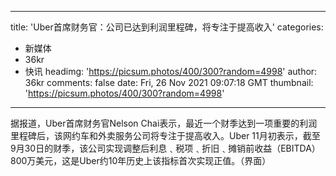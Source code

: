 
---
title: 'Uber首席财务官：公司已达到利润里程碑，将专注于提高收入'
categories: 
 - 新媒体
 - 36kr
 - 快讯
headimg: 'https://picsum.photos/400/300?random=4998'
author: 36kr
comments: false
date: Fri, 26 Nov 2021 09:07:18 GMT
thumbnail: 'https://picsum.photos/400/300?random=4998'
---

<div>   
据报道，Uber首席财务官Nelson Chai表示，最近一个财季达到一项重要的利润里程碑后，该网约车和外卖服务公司将专注于提高收入。Uber 11月初表示，截至9月30日的财季，该公司实现调整后利息﹑税项﹑折旧﹑摊销前收益（EBITDA）800万美元，这是Uber约10年历史上该指标首次实现正值。（界面）  
</div>
            